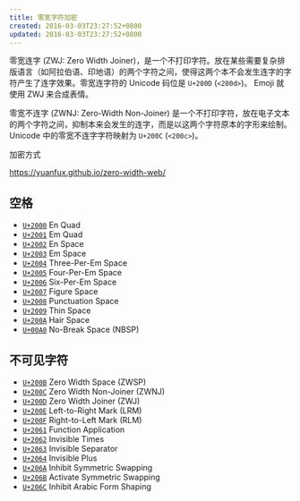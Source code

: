```yaml
---
title: 零宽字符加密
created: 2016-03-03T23:27:52+0800
updated: 2016-03-03T23:27:52+0800
---
```



零宽连字 (ZWJ: Zero Width Joiner)，是一个不打印字符。放在某些需要复杂排版语言（如阿拉伯语、印地语）的两个字符之间，使得这两个本不会发生连字的字符产生了连字效果。零宽连字符的 Unicode 码位是 `U+200D` (`<200d>`)。
Emoji 就使用 ZWJ 来合成表情。

零宽不连字 (ZWNJ: Zero-Width Non-Joiner) 是一个不打印字符，放在电子文本的两个字符之间，抑制本来会发生的连字，而是以这两个字符原本的字形来绘制。Unicode 中的零宽不连字字符映射为 `U+200C` (`<200c>`)。


加密方式

https://yuanfux.github.io/zero-width-web/


## 空格

- [`U+2000`](https://www.compart.com/en/unicode/U+2000) En Quad
- [`U+2001`](https://www.compart.com/en/unicode/U+2001) Em Quad 
- [`U+2002`](https://www.compart.com/en/unicode/U+2002) En Space
- [`U+2003`](https://www.compart.com/en/unicode/U+2003) Em Space
- [`U+2004`](https://www.compart.com/en/unicode/U+2004) Three-Per-Em Space
- [`U+2005`](https://www.compart.com/en/unicode/U+2005) Four-Per-Em Space
- [`U+2006`](https://www.compart.com/en/unicode/U+2006) Six-Per-Em Space
- [`U+2007`](https://www.compart.com/en/unicode/U+2007) Figure Space
- [`U+2008`](https://www.compart.com/en/unicode/U+2008) Punctuation Space
- [`U+2009`](https://www.compart.com/en/unicode/U+2009) Thin Space
- [`U+200A`](https://www.compart.com/en/unicode/U+200A) Hair Space
- [`U+00A0`](https://www.compart.com/en/unicode/U+00A0) No-Break Space (NBSP)

## 不可见字符

- [`U+200B`](https://www.compart.com/en/unicode/U+200B) Zero Width Space (ZWSP)
- [`U+200C`](https://www.compart.com/en/unicode/U+200C) Zero Width Non-Joiner (ZWNJ)
- [`U+200D`](https://www.compart.com/en/unicode/U+200D) Zero Width Joiner (ZWJ)
- [`U+200E`](https://www.compart.com/en/unicode/U+200E) Left-to-Right Mark (LRM)
- [`U+200F`](https://www.compart.com/en/unicode/U+200F) Right-to-Left Mark (RLM)
- [`U+2061`](https://www.compart.com/en/unicode/U+2061) Function Application
- [`U+2062`](https://www.compart.com/en/unicode/U+2062) Invisible Times
- [`U+2063`](https://www.compart.com/en/unicode/U+2063) Invisible Separator
- [`U+2064`](https://www.compart.com/en/unicode/U+2064) Invisible Plus
- [`U+206A`](https://www.compart.com/en/unicode/U+206A) Inhibit Symmetric Swapping
- [`U+206B`](https://www.compart.com/en/unicode/U+206B) Activate Symmetric Swapping
- [`U+206C`](https://www.compart.com/en/unicode/U+206C) Inhibit Arabic Form Shaping
